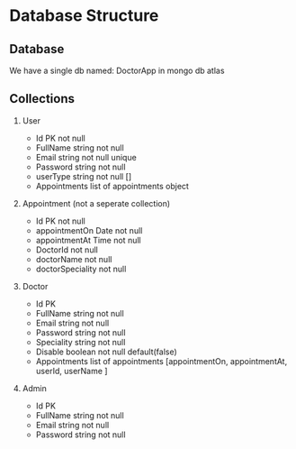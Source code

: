 # Database Structure

## Database

We have a single db named: DoctorApp in mongo db atlas

## Collections

1. User

   - Id PK not null
   - FullName string not null
   - Email string not null unique
   - Password string not null
   - userType string not null []
   - Appointments list of appointments object

2. Appointment (not a seperate collection)

   - Id PK not null
   - appointmentOn Date not null
   - appointmentAt Time not null
   - DoctorId not null
   - doctorName not null
   - doctorSpeciality not null

3. Doctor

   - Id PK
   - FullName string not null
   - Email string not null
   - Password string not null
   - Speciality string not null
   - Disable boolean not null default(false)
   - Appointments list of appointments [appointmentOn, appointmentAt, userId, userName ]

4. Admin
   - Id PK
   - FullName string not null
   - Email string not null
   - Password string not null
